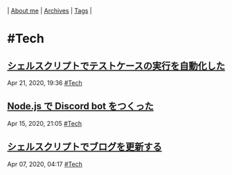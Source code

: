 | [About me](https://franknyro.github.io/blog/) | [Archives](https://franknyro.github.io/blog/archives) | [Tags](https://franknyro.github.io/blog/tags) |

# #Tech
## [シェルスクリプトでテストケースの実行を自動化した](https://franknyro.github.io/blog/archives/202004211936)
Apr 21, 2020, 19:36 [#Tech](https://franknyro.github.io/blog/tags/tech)


## [Node.js で Discord bot をつくった](https://franknyro.github.io/blog/archives/202004152105)
Apr 15, 2020, 21:05 [#Tech](https://franknyro.github.io/blog/tags/tech)

## [シェルスクリプトでブログを更新する](https://franknyro.github.io/blog/archives/202004070417)
Apr 07, 2020, 04:17 [#Tech](https://franknyro.github.io/blog/tags/tech)